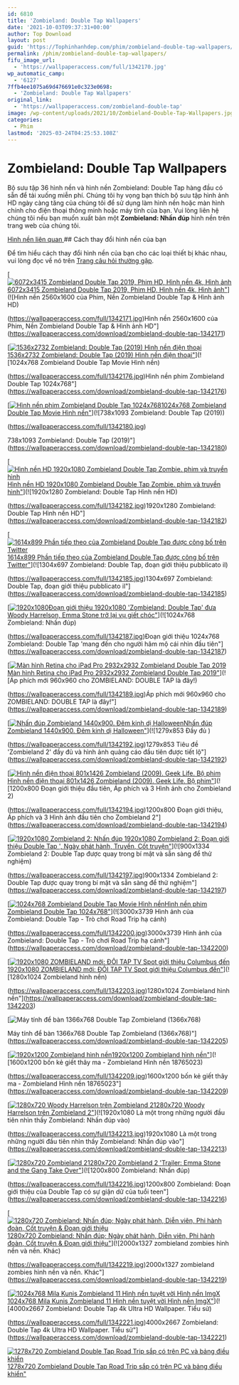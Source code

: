 ```yaml
---
id: 6810
title: 'Zombieland: Double Tap Wallpapers'
date: '2021-10-03T09:37:31+00:00'
author: Top Download
layout: post
guid: 'https://Tophinhanhdep.com/phim/zombieland-double-tap-wallpapers/'
permalink: /phim/zombieland-double-tap-wallpapers/
fifu_image_url:
  - 'https://wallpaperaccess.com/full/1342170.jpg'
wp_automatic_camp:
  - '6127'
7ffb4ee1075a69d476691e0c323e0698:
  - 'Zombieland: Double Tap Wallpapers'
original_link:
  - 'https://wallpaperaccess.com/zombieland-double-tap'
image: /wp-content/uploads/2021/10/Zombieland-Double-Tap-Wallpapers.jpg
categories:
  - Phim
lastmod: '2025-03-24T04:25:53.108Z'
---
```

# Zombieland: Double Tap Wallpapers

Bộ sưu tập 36 hình nền và hình nền Zombieland: Double Tap hàng đầu có sẵn để tải xuống miễn phí. Chúng tôi hy vọng bạn thích bộ sưu tập hình ảnh HD ngày càng tăng của chúng tôi để sử dụng làm hình nền hoặc màn hình chính cho điện thoại thông minh hoặc máy tính của bạn. Vui lòng liên hệ chúng tôi nếu bạn muốn xuất bản một **Zombieland: Nhấn đúp** hình nền trên trang web của chúng tôi.

[Hình nền liên quan ](#related) ## Cách thay đổi hình nền của bạn

Để tìm hiểu cách thay đổi hình nền của bạn cho các loại thiết bị khác nhau, vui lòng đọc về nó trên [Trang câu hỏi thường gặp](https://tophinhanhdep.com/faq/).

  
[[![6072x3415 Zombieland Double Tap 2019, Phim HD, Hình nền 4k, Hình ảnh](https://wallpaperaccess.com/full/1342170.jpg)6072x3415 Zombieland Double Tap 2019, Phim HD, Hình nền 4k, Hình ảnh"](https://wallpaperaccess.com/download/zombieland-double-tap-1342170)](![Hình nền 2560x1600 của Phim, Nền Zombieland Double Tap & Hình ảnh HD)

(https://wallpaperaccess.com/full/1342171.jpg)Hình nền 2560x1600 của Phim, Nền Zombieland Double Tap &amp; Hình ảnh HD"](https://wallpaperaccess.com/download/zombieland-double-tap-1342171)

[[![1536x2732 Zombieland: Double Tap (2019) Hình nền điện thoại](https://wallpaperaccess.com/full/1342174.jpg)1536x2732 Zombieland: Double Tap (2019) Hình nền điện thoại"](https://wallpaperaccess.com/download/zombieland-double-tap-1342174)](![1024x768 Zombieland Double Tap Movie Hình nền)

(https://wallpaperaccess.com/full/1342176.jpg)Hình nền phim Zombieland Double Tap 1024x768"](https://wallpaperaccess.com/download/zombieland-double-tap-1342176)

[[![Hình nền phim Zombieland Double Tap 1024x768](https://wallpaperaccess.com/full/1342178.jpg)1024x768 Zombieland Double Tap Movie Hình nền"](https://wallpaperaccess.com/download/zombieland-double-tap-1342178)](![738x1093 Zombieland: Double Tap (2019))

(https://wallpaperaccess.com/full/1342180.jpg)

738x1093 Zombieland: Double Tap (2019)"](https://wallpaperaccess.com/download/zombieland-double-tap-1342180)

[[![Hình nền HD 1920x1080 Zombieland Double Tap Zombie.  phim và truyền hình](https://wallpaperaccess.com/full/1342181.jpg)Hình nền HD 1920x1080 Zombieland Double Tap Zombie. phim và truyền hình"](https://wallpaperaccess.com/download/zombieland-double-tap-1342181)](![1920x1280 Zombieland: Double Tap Hình nền HD)

(https://wallpaperaccess.com/full/1342182.jpg)1920x1280 Zombieland: Double Tap Hình nền HD"](https://wallpaperaccess.com/download/zombieland-double-tap-1342182)

[[![1614x899 Phần tiếp theo của Zombieland Double Tap được công bố trên Twitter](https://wallpaperaccess.com/full/1342183.png)1614x899 Phần tiếp theo của Zombieland Double Tap được công bố trên Twitter"](https://wallpaperaccess.com/download/zombieland-double-tap-1342183)](![1304x697 Zombieland: Double Tap, đoạn giới thiệu pubblicato il)

(https://wallpaperaccess.com/full/1342185.jpg)1304x697 Zombieland: Double Tap, đoạn giới thiệu pubblicato il"](https://wallpaperaccess.com/download/zombieland-double-tap-1342185)

[[![1920x1080 ](https://wallpaperaccess.com/full/1342186.jpg)Đoạn giới thiệu 1920x1080 'Zombieland: Double Tap' đưa Woody Harrelson, Emma Stone trở lại vụ giết chóc"](https://wallpaperaccess.com/download/zombieland-double-tap-1342186)](![1024x768 Zombieland: Nhấn đúp)

(https://wallpaperaccess.com/full/1342187.jpg)Đoạn giới thiệu 1024x768 Zombieland: Double Tap 'mang đến cho người hâm mộ cái nhìn đầu tiên"](https://wallpaperaccess.com/download/zombieland-double-tap-1342187)

[[![Màn hình Retina cho iPad Pro 2932x2932 Zombieland Double Tap 2019](https://wallpaperaccess.com/full/1342188.jpg)Màn hình Retina cho iPad Pro 2932x2932 Zombieland Double Tap 2019"](https://wallpaperaccess.com/download/zombieland-double-tap-1342188)](![Áp phích mới 960x960 cho ZOMBIELAND: DOUBLE TAP là đây!)

(https://wallpaperaccess.com/full/1342189.jpg)Áp phích mới 960x960 cho ZOMBIELAND: DOUBLE TAP là đây!"](https://wallpaperaccess.com/download/zombieland-double-tap-1342189)

[[![Nhấn đúp Zombieland 1440x900.  Đêm kinh dị Halloween](https://wallpaperaccess.com/full/1342190.jpg)Nhấn đúp Zombieland 1440x900. Đêm kinh dị Halloween"](https://wallpaperaccess.com/download/zombieland-double-tap-1342190)](![1279x853 Đầy đủ )

(https://wallpaperaccess.com/full/1342192.jpg)1279x853 Tiêu đề 'Zombieland 2' đầy đủ và hình ảnh quảng cáo đầu tiên được tiết lộ"](https://wallpaperaccess.com/download/zombieland-double-tap-1342192)

[[![Hình nền điện thoại 801x1426 Zombieland (2009).  Geek Life.  Bộ phim](https://wallpaperaccess.com/full/1342193.jpg)Hình nền điện thoại 801x1426 Zombieland (2009). Geek Life. Bộ phim"](https://wallpaperaccess.com/download/zombieland-double-tap-1342193)](![1200x800 Đoạn giới thiệu đầu tiên, Áp phích và 3 Hình ảnh cho Zombieland 2)

(https://wallpaperaccess.com/full/1342194.jpg)1200x800 Đoạn giới thiệu, Áp phích và 3 Hình ảnh đầu tiên cho Zombieland 2"](https://wallpaperaccess.com/download/zombieland-double-tap-1342194)

[[![1920x1080 Zombieland 2: Nhấn đúp](https://wallpaperaccess.com/full/1342196.jpg) 1920x1080 Zombieland 2: Đoạn giới thiệu Double Tap ', Ngày phát hành, Truyền, Cốt truyện"](https://wallpaperaccess.com/download/zombieland-double-tap-1342196)](![900x1334 Zombieland 2: Double Tap được quay trong bí mật và sẵn sàng để thử nghiệm)

(https://wallpaperaccess.com/full/1342197.jpg)900x1334 Zombieland 2: Double Tap được quay trong bí mật và sẵn sàng để thử nghiệm"](https://wallpaperaccess.com/download/zombieland-double-tap-1342197)

[[![1024x768 Zombieland Double Tap Movie Hình nền](https://wallpaperaccess.com/full/1342198.jpg)Hình nền phim Zombieland Double Tap 1024x768"](https://wallpaperaccess.com/download/zombieland-double-tap-1342198)](![3000x3739 Hình ảnh của Zombieland: Double Tap - Trò chơi Road Trip hạ cánh)

(https://wallpaperaccess.com/full/1342200.jpg)3000x3739 Hình ảnh của Zombieland: Double Tap - Trò chơi Road Trip hạ cánh"](https://wallpaperaccess.com/download/zombieland-double-tap-1342200)

[[![1920x1080 ZOMBIELAND mới: ĐÔI TAP TV Spot giới thiệu Columbus đến](https://wallpaperaccess.com/full/1342201.jpg)1920x1080 ZOMBIELAND mới: ĐÔI TAP TV Spot giới thiệu Columbus đến"](https://wallpaperaccess.com/download/zombieland-double-tap-1342201)](![1280x1024 Zombieland hình nền)

(https://wallpaperaccess.com/full/1342203.jpg)1280x1024 Zombieland hình nền"](https://wallpaperaccess.com/download/zombieland-double-tap-1342203)

[![Máy tính để bàn 1366x768 Double Tap Zombieland (1366x768)](https://wallpaperaccess.com/full/1342205.jpg)

Máy tính để bàn 1366x768 Double Tap Zombieland (1366x768)"](https://wallpaperaccess.com/download/zombieland-double-tap-1342205)

[[![1920x1200 Zombieland hình nền](https://wallpaperaccess.com/full/1342207.jpg)1920x1200 Zombieland hình nền"](https://wallpaperaccess.com/download/zombieland-double-tap-1342207)](![1600x1200 bốn kẻ giết thây ma - Zombieland Hình nền 18765023)

(https://wallpaperaccess.com/full/1342209.jpg)1600x1200 bốn kẻ giết thây ma - Zombieland Hình nền 18765023"](https://wallpaperaccess.com/download/zombieland-double-tap-1342209)

[[![1280x720 Woody Harrelson trên Zombieland 2](https://wallpaperaccess.com/full/1342211.jpg)1280x720 Woody Harrelson trên Zombieland 2"](https://wallpaperaccess.com/download/zombieland-double-tap-1342211)](![1920x1080 Là một trong những người đầu tiên nhìn thấy Zombieland: Nhấn đúp vào)

(https://wallpaperaccess.com/full/1342213.jpg)1920x1080 Là một trong những người đầu tiên nhìn thấy Zombieland: Nhấn đúp vào"](https://wallpaperaccess.com/download/zombieland-double-tap-1342213)

[[![1280x720 Zombieland 2](https://wallpaperaccess.com/full/1342215.jpg)1280x720 Zombieland 2 'Trailer: Emma Stone and the Gang Take Over"](https://wallpaperaccess.com/download/zombieland-double-tap-1342215)](![1200x800 Zombieland: Nhấn đúp)

(https://wallpaperaccess.com/full/1342216.jpg)1200x800 Zombieland: Đoạn giới thiệu của Double Tap có sự giận dữ của tuổi teen"](https://wallpaperaccess.com/download/zombieland-double-tap-1342216)

[[![1280x720 Zombieland: Nhấn đúp;  Ngày phát hành, Diễn viên, Phi hành đoàn, Cốt truyện & Đoạn giới thiệu](https://wallpaperaccess.com/full/1342217.jpg)1280x720 Zombieland: Nhấn đúp; Ngày phát hành, Diễn viên, Phi hành đoàn, Cốt truyện &amp; Đoạn giới thiệu"](https://wallpaperaccess.com/download/zombieland-double-tap-1342217)](![2000x1327 zombieland zombies hình nền và nền.  Khác)

(https://wallpaperaccess.com/full/1342219.jpg)2000x1327 zombieland zombies hình nền và nền. Khác"](https://wallpaperaccess.com/download/zombieland-double-tap-1342219)

[[![1024x768 Mila Kunis Zombieland 11 Hình nền tuyệt vời Hình nền ImgX](https://wallpaperaccess.com/full/912739.jpg)1024x768 Mila Kunis Zombieland 11 Hình nền tuyệt vời Hình nền ImgX"](https://wallpaperaccess.com/download/zombieland-double-tap-912739)](![4000x2667 Zombieland: Double Tap 4k Ultra HD Wallpaper.  Tiểu sử)

(https://wallpaperaccess.com/full/1342221.jpg)4000x2667 Zombieland: Double Tap 4k Ultra HD Wallpaper. Tiểu sử"](https://wallpaperaccess.com/download/zombieland-double-tap-1342221)

[![1278x720 Zombieland Double Tap Road Trip sắp có trên PC và bảng điều khiển](https://wallpaperaccess.com/full/1342222.png)1278x720 Zombieland Double Tap Road Trip sắp có trên PC và bảng điều khiển"](https://wallpaperaccess.com/download/zombieland-double-tap-1342222)
